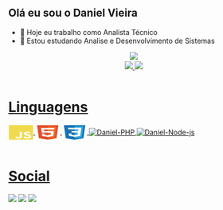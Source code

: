 ## Olá eu sou o Daniel Vieira

- 🔭 Hoje eu trabalho como Analista Técnico
- 🌱 Estou estudando Analise e Desenvolvimento de Sistemas

<div align="center">
  <img src="https://media1.giphy.com/media/l2SpTXlLhThF29ai4/giphy.gif?cid=ecf05e47ixh27t3o44pllaq8ywgz27qa6xsumwaw5zdxtn91&rid=giphy.gif&ct=g" width="400px"/>
 </div>

<div align="center">
  <a href="https://github.com/danielvieira25">
  <img height="180em" src="https://github-readme-stats.vercel.app/api?username=danielvieira25&show_icons=true&theme=dark&include_all_commits=true&count_private=true"/>
  <img height="180em" src="https://github-readme-stats.vercel.app/api/top-langs/?username=danielvieira25&layout=compact&langs_count=7&theme=dark"/>
</div>
  
  <div style="display: inline_block"><br><p>
    <h1>Linguagens</h1>
   
  <img align="center" alt="Daniel-Js" height="30" width="50" src="https://raw.githubusercontent.com/devicons/devicon/master/icons/javascript/javascript-plain.svg">
  <img align="center" alt="Daniel-HTML" height="30" width="50" src="https://raw.githubusercontent.com/devicons/devicon/master/icons/html5/html5-original.svg">
  <img align="center" alt="Daniel-CSS" height="30" width="50" src="https://raw.githubusercontent.com/devicons/devicon/master/icons/css3/css3-original.svg">
  <img align="center" alt="Daniel-PHP" height="50" width="50" src="https://cdn.jsdelivr.net/gh/devicons/devicon/icons/php/php-original.svg">
  <img align="center" alt="Daniel-Node-js" height="30" width="50" src="https://cdn.jsdelivr.net/gh/devicons/devicon/icons/nodejs/nodejs-plain.svg">
  
</div>
  <br />
  <div>
    <h1>Social</h1>
    <a href="https://instagram.com/_vieira25" target="_blank"><img src="https://img.shields.io/badge/-Instagram-%23E4405F?style=for-the-badge&logo=instagram&logoColor=white" target="_blank"></a>
   <a href = "mailto:daniel.vyeira25@gmail.com"><img src="https://img.shields.io/badge/-Gmail-%23333?style=for-the-badge&logo=gmail&logoColor=white" target="_blank"></a>
  <a href="https://www.linkedin.com/in/daniel-vieira-51a0493b" target="_blank"><img src="https://img.shields.io/badge/-LinkedIn-%230077B5?style=for-the-badge&logo=linkedin&logoColor=white" target="_blank"></a> 
</div>
